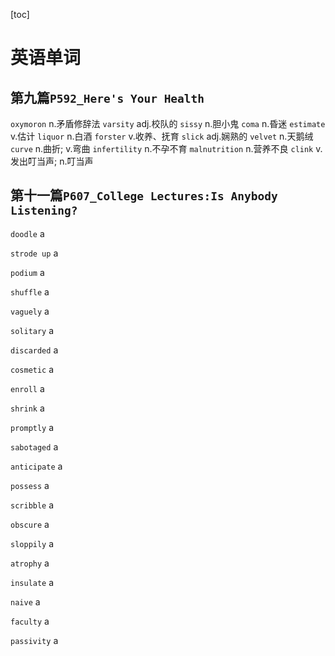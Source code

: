 [toc]

# 英语单词

## 第九篇`P592_Here's Your Health`

`oxymoron`                            n.矛盾修辞法
`varsity`                              adj.校队的
`sissy`                                   n.胆小鬼
`coma`                                     n.昏迷
`estimate`                           v.估计
`liquor`                                n.白酒
`forster`                             v.收养、抚育
`slick`                                  adj.娴熟的
`velvet`                               n.天鹅绒
`curve`                                 n.曲折; v.弯曲
`infertility`                  n.不孕不育
`malnutrition`               n.营养不良
`clink`                                 v.发出叮当声; n.叮当声

## 第十一篇`P607_College Lectures:Is Anybody Listening?`

`doodle`                              a

`strode up`                      a

`podium`                              a

`shuffle`                            a

`vaguely`                            a

`solitary`                         a

`discarded`                       a

`cosmetic`                         a

`enroll`                              a

`shrink`                              a

`promptly`                         a

`sabotaged`                      a

`anticipate`                    a

`possess`                           a

`scribble`                         a

`obscure`                           a

`sloppily`                         a

`atrophy`                           a

`insulate`                         a

`naive`                                a

`faculty`                           a

`passivity`                      a

